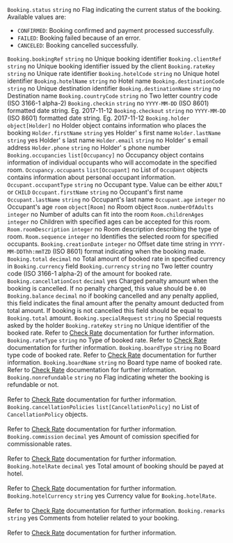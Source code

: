 <tr>
    <td><code>Booking.status</code></td>
    <td><code>string</code></td>
    <td>no</td>
    <td>
        Flag indicating the current status of the booking. Available values are:
        <ul>
            <li><code>CONFIRMED</code>: Booking confirmed and payment processed successfully.</li>
            <li><code>FAILED</code>: Booking failed because of an error.</li>
            <li><code>CANCELED</code>: Booking cancelled successfully.</li>
        </ul>
    </td>
</tr>
<tr>
    <td><code>Booking.bookingRef</code></td>
    <td><code>string</code></td>
    <td>no</td>
    <td>Unique booking identifier</td>
</tr>
<tr>
    <td><code>Booking.clientRef</code></td>
    <td><code>string</code></td>
    <td>no</td>
    <td>Unique booking identifier issued by the client</td>
</tr>
<tr>
    <td><code>Booking.rateKey</code></td>
    <td><code>string</code></td>
    <td>no</td>
    <td>Unique rate identifier</td>
</tr>
<tr>
    <td><code>Booking.hotelCode</code></td>
    <td><code>string</code></td>
    <td>no</td>
    <td>Unique hotel identifier</td>
</tr>
<tr>
    <td><code>Booking.hotelName</code></td>
    <td><code>string</code></td>
    <td>no</td>
    <td>Hotel name</td>
</tr>
<tr>
    <td><code>Booking.destinationCode</code></td>
    <td><code>string</code></td>
    <td>no</td>
    <td>Unique destination identifier</td>
</tr>
<tr>
    <td><code>Booking.destinationName</code></td>
    <td><code>string</code></td>
    <td>no</td>
    <td>Destination name</td>
</tr>
<tr>
    <td><code>Booking.countryCode</code></td>
    <td><code>string</code></td>
    <td>no</td>
    <td>Two letter country code (ISO 3166-1 alpha-2)</td>
</tr>
<tr>
    <td><code>Booking.checkin</code></td>
    <td><code>string</code></td>
    <td>no</td>
    <td><code>YYYY-MM-DD</code> (ISO 8601) formatted date string. Eg. 2017-11-12</td>
</tr>
<tr>
    <td><code>Booking.checkout</code></td>
    <td><code>string</code></td>
    <td>no</td>
    <td><code>YYYY-MM-DD</code> (ISO 8601) formatted date string. Eg. 2017-11-12</td>
</tr>
<tr>
    <td><code>Booking.holder</code></td>
    <td><code>object[Holder]</code></td>
    <td>no</td>
    <td>Holder object contains information who places the booking</td>
</tr>
<tr>
    <td><code>Holder.firstName</code></td>
    <td><code>string</code></td>
    <td>yes</td>
    <td>Holder' s first name</td>
</tr>
<tr>
    <td><code>Holder.lastName</code></td>
    <td><code>string</code></td>
    <td>yes</td>
    <td>Holder' s last name</td>
</tr>
<tr>
    <td><code>Holder.email</code></td>
    <td><code>string</code></td>
    <td>no</td>
    <td>Holder' s email address</td>
</tr>
<tr>
    <td><code>Holder.phone</code></td>
    <td><code>string</code></td>
    <td>no</td>
    <td>Holder' s phone number</td>
</tr>
<tr>
    <td><code>Booking.occupancies</code></td>
    <td><code>list[Occupancy]</code></td>
    <td>no</td>
    <td>Occupancy object contains information of individual occupants who will accomodate in the specified room.</td>
</tr>
<tr>
    <td><code>Occupancy.occupants</code></td>
    <td><code>list[Occupant]</code></td>
    <td>no</td>
    <td>List of <code>Occupant</code> objects contains information about personal occupant information.</td>
</tr>
<tr>
    <td><code>Occupant.occupantType</code></td>
    <td><code>string</code></td>
    <td>no</td>
    <td>Occupant type. Value can be either <code>ADULT</code> or <code>CHILD</code></td>
</tr>
<tr>
    <td><code>Occupant.firstName</code></td>
    <td><code>string</code></td>
    <td>no</td>
    <td>Occupant's first name</td>
</tr>
<tr>
    <td><code>Occupant.lastName</code></td>
    <td><code>string</code></td>
    <td>no</td>
    <td>Occupant's last name</td>
</tr>
<tr>
    <td><code>Occupant.age</code></td>
    <td><code>integer</code></td>
    <td>no</td>
    <td>Occupant's age</td>
</tr>
<tr>
    <td><code>room</code></td>
    <td><code>object[Room]</code></td>
    <td>no</td>
    <td>Room object</td>
</tr>
<tr>
    <td><code>Room.numberOfAdults</code></td>
    <td><code>integer</code></td>
    <td>no</td>
    <td>Number of adults can fit into the room</td>
</tr>
<tr>
    <td><code>Room.childrenAges</code></td>
    <td><code>integer</code></td>
    <td>no</td>
    <td>Children with specified ages can be accepted for this room.</td>
</tr>
<tr>
    <td><code>Room.roomDescription</code></td>
    <td><code>integer</code></td>
    <td>no</td>
    <td>Room description describing the type of room.</td>
</tr>
<tr>
    <td><code>Room.sequence</code></td>
    <td><code>integer</code></td>
    <td>no</td>
    <td>Identifies the selected room for specified occupants.</td>
</tr>
<tr>
    <td><code>Booking.creationDate</code></td>
    <td><code>integer</code></td>
    <td>no</td>
    <td>Offset date time string in <code>YYYY-MM-DDThh:mmTZD</code> (ISO 8601) format indicating when the booking made.</td>
</tr>
<tr>
    <td><code>Booking.total</code></td>
    <td><code>decimal</code></td>
    <td>no</td>
    <td>Total amount of booked rate in specified currency in <code>Booking.currency</code> field</td>
</tr>
<tr>
    <td><code>Booking.currency</code></td>
    <td><code>string</code></td>
    <td>no</td>
    <td>Two letter country code (ISO 3166-1 alpha-2) of the amount for booked rate.</td>
</tr>
<tr>
    <td><code>Booking.cancellationCost</code></td>
    <td><code>decimal</code></td>
    <td>yes</td>
    <td>Charged penalty amount when the booking is cancelled. If no penalty charged, this value should be <code>0.00</code></td>
</tr>
<tr>
    <td><code>Booking.balance</code></td>
    <td><code>decimal</code></td>
    <td>no</td>
    <td>
        if booking cancelled and any penalty applied, this field indicates the final amount after the penalty amount deducted from total amount.
        If booking is not cancelled this field should be equal to <code>Booking.total</code> amount.
    </td>
</tr>
<tr>
    <td><code>Booking.specialRequest</code></td>
    <td><code>string</code></td>
    <td>no</td>
    <td>Special requests asked by the holder</td>
</tr>
<tr>
    <td><code>Booking.rateKey</code></td>
    <td><code>string</code></td>
    <td>no</td>
    <td>Unique identifier of the booked rate. Refer to <a href="/api_docs/check_rate/">Check Rate</a> documentation for further information.</td>
</tr>
<tr>
    <td><code>Booking.rateType</code></td>
    <td><code>string</code></td>
    <td>no</td>
    <td>Type of booked rate. Refer to <a href="/api_docs/check_rate/">Check Rate</a> documentation for further information.</td>
</tr>
<tr>
    <td><code>Booking.boardType</code></td>
    <td><code>string</code></td>
    <td>no</td>
    <td>Board type code of booked rate. Refer to <a href="/api_docs/check_rate/">Check Rate</a> documentation for further information.</td>
</tr>
<tr>
    <td><code>Booking.boardName</code></td>
    <td><code>string</code></td>
    <td>no</td>
    <td>Board type name of booked rate. Refer to <a href="/api_docs/check_rate/">Check Rate</a> documentation for further information.</td>
</tr>
<tr>
    <td><code>Booking.nonrefundable</code></td>
    <td><code>string</code></td>
    <td>no</td>
    <td>Flag indicating wheter the booking is refundable or not.<br/><br/>Refer to <a href="/api_docs/check_rate/">Check Rate</a> documentation for further information.</td>
</tr>
<tr>
    <td><code>Booking.cancellationPolicies</code></td>
    <td><code>list[CancellationPolicy]</code></td>
    <td>no</td>
    <td>List of <code>CancellationPolicy</code> objects.<br/><br/>Refer to <a href="/api_docs/check_rate/">Check Rate</a> documentation for further information.</td>
</tr>
<tr>
    <td><code>Booking.commission</code></td>
    <td><code>decimal</code></td>
    <td>yes</td>
    <td>Amount of comission specified for commissionable rates.<br/><br/>Refer to <a href="/api_docs/check_rate/">Check Rate</a> documentation for further information.</td>
</tr>
<tr>
    <td><code>Booking.hotelRate</code></td>
    <td><code>decimal</code></td>
    <td>yes</td>
    <td>Total amount of booking should be payed at hotel.<br/><br/>Refer to <a href="/api_docs/check_rate/">Check Rate</a> documentation for further information.</td>
</tr>
<tr>
    <td><code>Booking.hotelCurrency</code></td>
    <td><code>string</code></td>
    <td>yes</td>
    <td>Currency value for <code>Booking.hotelRate</code>.<br/><br/>Refer to <a href="/api_docs/check_rate/">Check Rate</a> documentation for further information.</td>
</tr>
<tr>
    <td><code>Booking.remarks</code></td>
    <td><code>string</code></td>
    <td>yes</td>
    <td>Comments from hotelier related to your booking.<br/><br/>Refer to <a href="/api_docs/check_rate/">Check Rate</a> documentation for further information.</td>
</tr>